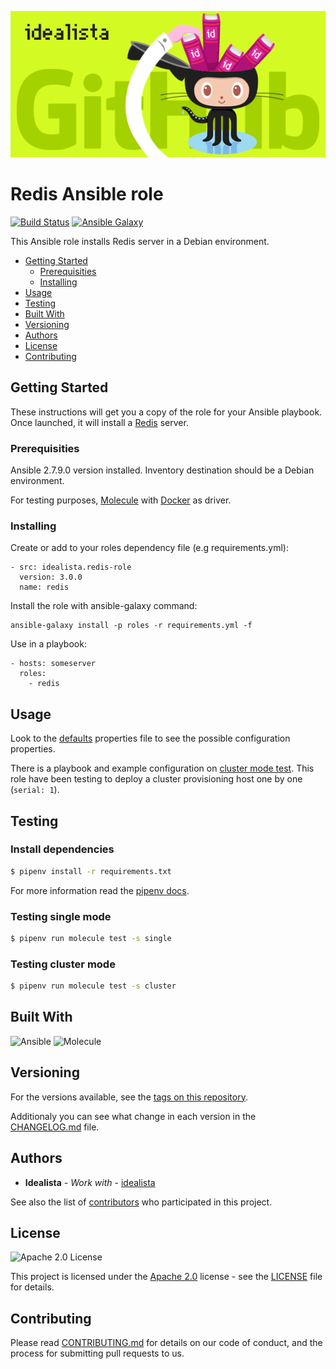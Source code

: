 ![Logo](logo.gif)

# Redis Ansible role

[![Build Status](https://travis-ci.org/idealista/redis-role.png)](https://travis-ci.org/idealista/redis-role)
[![Ansible Galaxy](https://img.shields.io/badge/galaxy-idealista.redis__role-B62682.svg)](https://galaxy.ansible.com/idealista/redis-role)

This Ansible role installs Redis server in a Debian environment.

- [Getting Started](#getting-started)
	- [Prerequisities](#prerequisities)
	- [Installing](#installing)
- [Usage](#usage)
- [Testing](#testing)
- [Built With](#built-with)
- [Versioning](#versioning)
- [Authors](#authors)
- [License](#license)
- [Contributing](#contributing)

## Getting Started

These instructions will get you a copy of the role for your Ansible playbook. Once launched, it will install a [Redis](https://redis.io/) server.

### Prerequisities

Ansible 2.7.9.0 version installed.
Inventory destination should be a Debian environment.

For testing purposes, [Molecule](https://molecule.readthedocs.io/) with [Docker](https://www.docker.com/) as driver.

### Installing

Create or add to your roles dependency file (e.g requirements.yml):

```
- src: idealista.redis-role
  version: 3.0.0
  name: redis
```

Install the role with ansible-galaxy command:

```
ansible-galaxy install -p roles -r requirements.yml -f
```

Use in a playbook:

```
- hosts: someserver
  roles:
    - redis
```

## Usage

Look to the [defaults](defaults/main.yml) properties file to see the possible configuration properties.

There is a playbook and example configuration on [cluster mode test](molecule/cluster/). This role have been testing to deploy a cluster provisioning host one by one (`serial: 1`).

## Testing

### Install dependencies

```sh
$ pipenv install -r requirements.txt
```

For more information read the [pipenv docs](https://docs.pipenv.org/).

### Testing single mode

```sh
$ pipenv run molecule test -s single
```

### Testing cluster mode

```sh
$ pipenv run molecule test -s cluster
```

## Built With

![Ansible](https://img.shields.io/badge/ansible-2.7.9.0-green.svg)
![Molecule](https://img.shields.io/badge/molecule-2.20.0-green.svg)

## Versioning

For the versions available, see the [tags on this repository](https://github.com/idealista/redis-role/tags).

Additionaly you can see what change in each version in the [CHANGELOG.md](CHANGELOG.md) file.

## Authors

* **Idealista** - *Work with* - [idealista](https://github.com/idealista)

See also the list of [contributors](https://github.com/idealista/redis-role/contributors) who participated in this project.

## License

![Apache 2.0 License](https://img.shields.io/hexpm/l/plug.svg)

This project is licensed under the [Apache 2.0](https://www.apache.org/licenses/LICENSE-2.0) license - see the [LICENSE](LICENSE) file for details.

## Contributing

Please read [CONTRIBUTING.md](.github/CONTRIBUTING.md) for details on our code of conduct, and the process for submitting pull requests to us.
